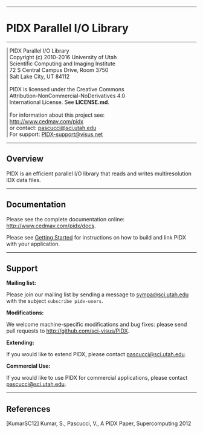 -----------------------------------------------
PIDX Parallel I/O Library
===============================================
-----------------------------------------------

| PIDX Parallel I/O Library  
| Copyright (c) 2010-2016 University of Utah  
| Scientific Computing and Imaging Institute  
| 72 S Central Campus Drive, Room 3750  
| Salt Lake City, UT 84112  
|  
| PIDX is licensed under the Creative Commons  
| Attribution-NonCommercial-NoDerivatives 4.0  
| International License. See **LICENSE.md**.  
|  
| For information about this project see:  
| <http://www.cedmav.com/pidx>  
| or contact: <pascucci@sci.utah.edu>  
| For support: <PIDX-support@visus.net>  

--------------------------------------
Overview
--------------------------------------

PIDX is an efficient parallel I/O library that reads and writes multiresolution IDX data files.

--------------------------------------
Documentation
--------------------------------------

Please see the complete documentation online: <http://www.cedmav.com/pidx/docs>.

Please see [Getting Started](docs/getting_started.md) for instructions on how to build and link PIDX with your application.

--------------------------------------
Support
--------------------------------------

**Mailing list:**

Please join our mailing list by sending a message to <sympa@sci.utah.edu> with the subject ``subscribe pidx-users``.

**Modifications:**

We welcome machine-specific modifications and bug fixes: please send pull requests to <http://github.com/sci-visus/PIDX>.

**Extending:**

If you would like to extend PIDX, please contact <pascucci@sci.utah.edu>.

**Commercial Use:**

If you would like to use PIDX for commercial applications, please contact <pascucci@sci.utah.edu>.


--------------------------------------
References
--------------------------------------

[KumarSC12] Kumar, S., Pascucci, V., A PIDX Paper, Supercomputing 2012
